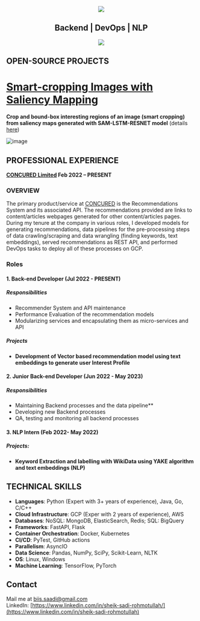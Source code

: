 <p align="center">
  <a href="https://www.linkedin.com/in/sheik-sadi-rohmotullah/">
    <img src="https://github.com/SheikSadi/SheikSadi/assets/34588815/459ed0bb-30eb-4982-b2fc-02e36e94705f" />
  </a>
</p>

<h2 align="center">
  Backend | DevOps | NLP
</h2>
<p align="center">
  <a href="https://www.linkedin.com/in/sheik-sadi-rohmotullah/">
    <img src="https://skillicons.dev/icons?i=py,mongodb,fastapi,gcp,docker,git,github,linux,tensorflow,go,redis,flask,aws,kubernetes,cpp,java,ai,pytorch&perline=9" />
  </a>
</p>

## OPEN-SOURCE PROJECTS
# [Smart-cropping Images with Saliency Mapping](https://sheiksadi.github.io/SAM-LSTM-RESNET/)
**Crop and bound-box interesting regions of an image (smart cropping) from saliency maps generated with SAM-LSTM-RESNET model** (details [here](https://sheiksadi.github.io/SAM-LSTM-RESNET/))

![image](https://github.com/SheikSadi/SheikSadi/assets/34588815/ceac1dbc-338b-48df-b90e-055bee4914d1)

## PROFESSIONAL EXPERIENCE
**[CONCURED Limited](https://concured.com/) Feb 2022 – PRESENT**

### OVERVIEW
The primary product/service at [CONCURED](https://concured.com/) is the Recommendations System and its associated API. The recommendations provided are links to content/articles webpages generated for other content/articles pages. During my tenure at the company in various roles, I developed models for generating recommendations, data pipelines for the pre-processing steps of data crawling/scraping and data wrangling (finding keywords, text embeddings), served recommendations as REST API, and performed DevOps tasks to deploy all of these processes on GCP.

### Roles
#### 1. Back-end Developer (Jul 2022 - PRESENT)
##### Responsibilities
- Recommender System and API maintenance
- Performance Evaluation of the recommendation models
- Modularizing services and encapsulating them as micro-services and API
##### Projects
- **Development of Vector based recommendation model using text embeddings to generate user Interest Profile**

#### 2. Junior Back-end Developer (Jun 2022 - May 2023)
##### Responsibilities
- Maintaining Backend processes and the data pipeline**
- Developing new Backend processes
- QA, testing and monitoring all backend processes

#### 3. **NLP Intern (Feb 2022- May 2022)**
##### Projects:
- **Keyword Extraction and labelling with WikiData using YAKE algorithm and text embeddings (NLP)**

## TECHNICAL SKILLS
- **Languages**: Python (Expert with 3+ years of experience), Java, Go, C/C++
- **Cloud Infrastructure**: GCP (Exper with 2 years of experience), AWS
- **Databases**: NoSQL: MongoDB, ElasticSearch, Redis; SQL: BigQuery
- **Frameworks**: FastAPI, Flask
- **Container Orchestration**: Docker, Kubernetes
- **CI/CD**: PyTest, GitHub actions
- **Parallelism**: AsyncIO
- **Data Science**: Pandas, NumPy, SciPy, Scikit-Learn, NLTK
- **OS**: Linux, Windows
- **Machine Learning**: TensorFlow, PyTorch

## Contact
Mail me at [biis.saadi@gmail.com](mailto:biis.saadi@gmail.com)
<br>
LinkedIn: [https://www.linkedin.com/in/sheik-sadi-rohmotullah/](https://www.linkedin.com/in/sheik-sadi-rohmotullah)

